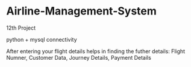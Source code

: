 # Airline-Management-System


12th Project

python + mysql connectivity

After entering your flight details helps in finding the futher details:
Flight Numner, 
Customer Data, 
Journey Details, 
Payment Details
